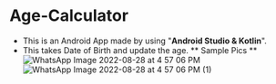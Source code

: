 # Age-Calculator
* This is an Android App made by using "**Android Studio & Kotlin**".
* This takes Date of Birth and update the age.
** Sample Pics **
![WhatsApp Image 2022-08-28 at 4 57 06 PM](https://user-images.githubusercontent.com/75474488/187072192-eeb28263-d6a2-478b-ae66-261e32452abc.jpeg)
![WhatsApp Image 2022-08-28 at 4 57 06 PM (1)](https://user-images.githubusercontent.com/75474488/187072195-525fc372-f23a-4c2a-b5cb-13da8709a48b.jpeg)
